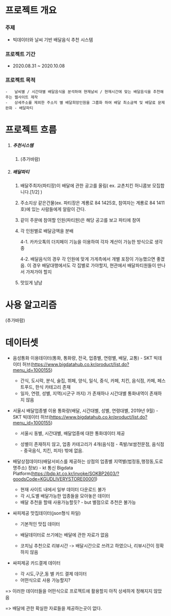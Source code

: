 # 프로젝트 개요

### 주제 

- 빅데이터와 날씨 기반 배달음식 추천 시스템



### 프로젝트 기간

* 2020.08.31 ~ 2020.10.08



### 프로젝트 목적

	-	날씨별 / 시간대별 배달음식을 분석하여 현재날씨 / 현재시간에 맞는 배달음식을 추천해주는 웹사이트 제작
	-	상세주소를 제외한 주소지 별 배달희망인원을 그룹화 하여 배달 최소금액 및 배달료 문제 완화 - 배달파티



# 프로젝트 흐름

1. #####  추천시스템

   1. (추가바람)

   

2. #####  배달파티

   1. 배달주최자(파티장)이 배달에 관한 공고를 올림( ex. 교촌치킨 허니콤보 모집합니다.[1/2] )

   2. 주소지상 같은건물(ex. 파티장은 계룡로 84 1425호, 참여자는 계룡로 84 1411호)에 있는 사람들에게 알람이 간다.

   3. 같이 주문에 참여할 인원(파티원)은 해당 공고를 보고 파티에 참여

   4. 각 인원별로 배달금액을 분배

      4-1. 카카오톡의 더치페이 기능을 이용하여 각자 계산이 가능한 방식으로 생각중

      4-2. 배달음식의 경우 각 인원에 맞게 가게측에서 개별 포장이 가능했으면 좋겠음. 이 경우 배달대행에서도 각 집별로 가야할지, 	    현관에서 배달파티원들이 만나서 가져가야 할지  

   5. 맛있게 냠냠

      

      

# 사용 알고리즘

(추가바람)





# 데이터셋

 * 음성통화 이용데이터(통화, 통화량, 전국, 업종별, 연령별, 배달, 교통) - SKT 빅데이터 허브(https://www.bigdatahub.co.kr/product/list.do?menu_id=1000155)
    * 간식, 도시락, 분식, 술집, 뷔페, 양식, 일식, 중식, 카페, 치킨, 음식점, 카페, 페스트푸드, 한식 카테고리 존재
    * 일자, 연령, 성별, 지역(시군구 까지) 가 존재하나 시간대별 통화내역이 존재하지 않음



* 서울시 배달업종별 이용 통화량(배달, 시간대별, 성별, 연령대별, 2019년 9월) - SKT 빅데이터 허브(https://www.bigdatahub.co.kr/product/list.do?menu_id=1000155)

  * 서울시 동별, 시간대별, 배달업종에 대한 통화데이터 제공

  * 성별이 존재하지 않고, 업종 카테고리가 4개(음식점 - 족발/보쌈전문점, 음식점 - 중국음식, 치킨, 피자) 밖에 없음.

    

* 배달상점데이터(배달서비스를 제공하는 상점의 업종별 지역별(법정동,행정동,도로명주소) 정보) - kt 통신 Bigdata Platform(https://bdp.kt.co.kr/invoke/SOKBP2603/?goodsCode=KGUDLIVERYSTORE00001)
  * 현재 사이트 내에서 일부 데이터 다운로드 불가
  * 각 시,도별 배달가능한 업종들을 모아놓은 데이터
  * 배달 추천을 할때 사용가능할듯? - but 별점으로 추천은 불가능



* 싸피제공 맛집데이터(json형식 파일)

  * 기본적인 맛집 데이터

  * 배달데이터로 쓰기에는 배달에 관한 자료가 없음

  * 코치님 추천으로 리뷰시간 -> 배달시간으로 쓰려고 하였으나, 리뷰시간이 정확하지 않음

    

* 싸피제공 카드결제 데이터
  * 각 시도,구군,동 별 카드 결제 데이터
  * 어떤식으로 사용 가능할지?





=>	이러한 데이터들을 어떤식으로 프로젝트에 활용할지 아직 상세하게 정해지지 않았음

=> 	배달에 관한 확실한 자료들을 제공하는곳이 없다.

